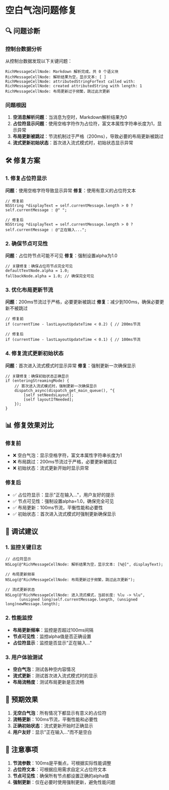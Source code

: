 # 空白气泡问题修复

## 🔍 问题诊断

### 控制台数据分析

从控制台数据发现以下关键问题：

```
RichMessageCellNode: Markdown 解析完成，共 0 个语义块
RichMessageCellNode: 解析结果为空，显示文本: [ ]
RichMessageCellNode: attributedStringForText called with:
RichMessageCellNode: created attributedString with length: 1
RichMessageCellNode: 布局更新过于频繁，跳过此次更新
```

### 问题根因

1. **空消息解析问题**：当消息为空时，Markdown解析结果为0
2. **占位符显示问题**：使用空格字符作为占位符，富文本属性字符串长度为1，显示异常
3. **布局更新被跳过**：节流机制过于严格（200ms），导致必要的布局更新被跳过
4. **流式更新初始状态**：首次进入流式模式时，初始状态显示异常

## 🛠️ 修复方案

### 1. 修复占位符显示

**问题**：使用空格字符导致显示异常
**修复**：使用有意义的占位符文本

```objc
// 修复前
NSString *displayText = self.currentMessage.length > 0 ? self.currentMessage : @" ";

// 修复后
NSString *displayText = self.currentMessage.length > 0 ? self.currentMessage : @"正在输入...";
```

### 2. 确保节点可见性

**问题**：占位符节点可能不可见
**修复**：强制设置alpha为1.0

```objc
// 关键修复：确保占位符节点完全可见
defaultTextNode.alpha = 1.0;
fallbackNode.alpha = 1.0; // 确保完全可见
```

### 3. 优化布局更新节流

**问题**：200ms节流过于严格，必要更新被跳过
**修复**：减少到100ms，确保必要更新不被跳过

```objc
// 修复前
if (currentTime - lastLayoutUpdateTime < 0.2) { // 200ms节流

// 修复后
if (currentTime - lastLayoutUpdateTime < 0.1) { // 100ms节流
```

### 4. 修复流式更新初始状态

**问题**：首次进入流式模式时显示异常
**修复**：强制更新一次确保显示

```objc
// 关键修复：确保初始状态正确显示
if (enteringStreamingMode) {
    // 首次进入流式模式时，强制更新一次确保显示
    dispatch_async(dispatch_get_main_queue(), ^{
        [self setNeedsLayout];
        [self layoutIfNeeded];
    });
}
```

## 📊 修复效果对比

### 修复前
- ❌ 空白气泡：显示空格字符，富文本属性字符串长度为1
- ❌ 布局跳过：200ms节流过于严格，必要更新被跳过
- ❌ 初始状态：流式更新开始时显示异常

### 修复后
- ✅ 占位符显示：显示"正在输入..."，用户友好的提示
- ✅ 节点可见性：强制设置alpha=1.0，确保完全可见
- ✅ 布局更新：100ms节流，平衡性能和必要性
- ✅ 初始状态：首次进入流式模式时强制更新确保显示

## 🔧 调试建议

### 1. 监控关键日志
```objc
// 占位符显示
NSLog(@"RichMessageCellNode: 解析结果为空，显示文本: [%@]", displayText);

// 布局更新频率
NSLog(@"RichMessageCellNode: 布局更新过于频繁，跳过此次更新");

// 流式更新状态
NSLog(@"RichMessageCellNode: 进入流式模式，当前长度: %lu -> %lu", 
      (unsigned long)self.currentMessage.length, (unsigned long)newMessage.length);
```

### 2. 性能监控
- **布局更新频率**：监控是否超过100ms间隔
- **节点可见性**：监控alpha值是否正确设置
- **占位符显示**：监控是否显示"正在输入..."

### 3. 用户体验测试
- **空白气泡**：测试各种空内容情况
- **流式更新**：测试首次进入流式模式时的显示
- **布局流畅度**：测试布局更新是否流畅

## 🎯 预期效果

1. **无空白气泡**：所有情况下都显示有意义的占位符
2. **流畅更新**：100ms节流，平衡性能和必要性
3. **正确初始状态**：流式更新开始时正确显示
4. **用户友好**：显示"正在输入..."而不是空白

## 🚨 注意事项

1. **节流参数**：100ms是平衡点，可根据实际性能调整
2. **占位符文本**：可根据应用需求自定义占位符文本
3. **节点可见性**：确保所有节点都设置正确的alpha值
4. **强制更新**：仅在必要时使用强制更新，避免性能问题






